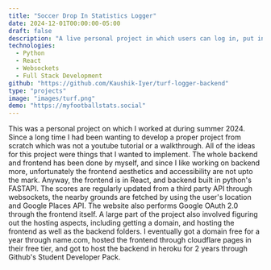 ```yaml
---
title: "Soccer Drop In Statistics Logger"
date: 2024-12-01T00:00:00-05:00
draft: false
description: "A live personal project in which users can log in, put in their drop in soccer statistics (goals, assists, position played), and visualize them over time, along with latest scores around the world, grounds nearby, and injuries data too."
technologies:
  - Python
  - React
  - Websockets
  - Full Stack Development
github: "https://github.com/Kaushik-Iyer/turf-logger-backend"
type: "projects"
image: "images/turf.png"
demo: "https://myfootballstats.social"
---
```

This was a personal project on which I worked at during summer 2024. Since a long time I had been wanting to develop a proper project from scratch which was not a youtube tutorial or a walkthrough. All of the ideas for this project were things that I wanted to implement. The whole backend and frontend has been done by myself, and since I like working on backend more, unfortunately the frontend aesthetics and accessibility are not upto the mark. Anyway, the frontend is in React, and backend built in python's FASTAPI. The scores are regularly updated from a third party API through websockets, the nearby grounds are fetched by using the user's location and Google Places API. The website also performs Google OAuth 2.0 through the frontend itself. A large part of the project also involved figuring out the hosting aspects, including getting a domain, and hosting the frontend as well as the backend folders. I eventually got a domain free for a year through name.com, hosted the frontend through cloudflare pages in their free tier, and got to host the backend in heroku for 2 years through Github's Student Developer Pack.